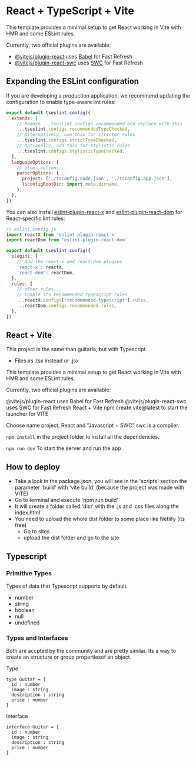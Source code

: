 # React + TypeScript + Vite

This template provides a minimal setup to get React working in Vite with HMR and some ESLint rules.

Currently, two official plugins are available:

- [@vitejs/plugin-react](https://github.com/vitejs/vite-plugin-react/blob/main/packages/plugin-react/README.md) uses [Babel](https://babeljs.io/) for Fast Refresh
- [@vitejs/plugin-react-swc](https://github.com/vitejs/vite-plugin-react-swc) uses [SWC](https://swc.rs/) for Fast Refresh

## Expanding the ESLint configuration

If you are developing a production application, we recommend updating the configuration to enable type-aware lint rules:

```js
export default tseslint.config({
  extends: [
    // Remove ...tseslint.configs.recommended and replace with this
    ...tseslint.configs.recommendedTypeChecked,
    // Alternatively, use this for stricter rules
    ...tseslint.configs.strictTypeChecked,
    // Optionally, add this for stylistic rules
    ...tseslint.configs.stylisticTypeChecked,
  ],
  languageOptions: {
    // other options...
    parserOptions: {
      project: ['./tsconfig.node.json', './tsconfig.app.json'],
      tsconfigRootDir: import.meta.dirname,
    },
  },
})
```

You can also install [eslint-plugin-react-x](https://github.com/Rel1cx/eslint-react/tree/main/packages/plugins/eslint-plugin-react-x) and [eslint-plugin-react-dom](https://github.com/Rel1cx/eslint-react/tree/main/packages/plugins/eslint-plugin-react-dom) for React-specific lint rules:

```js
// eslint.config.js
import reactX from 'eslint-plugin-react-x'
import reactDom from 'eslint-plugin-react-dom'

export default tseslint.config({
  plugins: {
    // Add the react-x and react-dom plugins
    'react-x': reactX,
    'react-dom': reactDom,
  },
  rules: {
    // other rules...
    // Enable its recommended typescript rules
    ...reactX.configs['recommended-typescript'].rules,
    ...reactDom.configs.recommended.rules,
  },
})
```
## React + Vite
This project is the same than guitarla, but with Typescript
  - Files as .tsx instead or .jsx

This template provides a minimal setup to get React working in Vite with HMR and some ESLint rules.

Currently, two official plugins are available:

@vitejs/plugin-react uses Babel for Fast Refresh
@vitejs/plugin-react-swc uses SWC for Fast Refresh
React + Vite
npm create vite@latest to start the launcher for VITE

Choose name project, React and "Javascript + SWC"
swc is a compiler.

`npm install` in the project folder to install all the dependencies.

`npm run dev` To start the server and run the app

## How to deploy
- Take a look in the package.json, you will see in the 'scripts' section the parameter 'build' with 'vite build' (because the project was made with VITE)
- Go to terminal and execute 'npm run build'
- It will create a folder called 'dist' with the .js and .css files along the index.html
- You need to upload the whole dist folder to some place like Netlify (its free)
  - Go to sites
  - upload the dist folder and go to the site

## Typescript

### Primitive Types
Types of data that Typescript supports by default.

- number
- string 
- boolean
- null 
- undefined

### Types and Interfaces
Both are accpted by the community and are pretty similar.
Its a way to create an structure or group propertiesof an object.

Type

```
type Guitar = {
  id : number
  image : string 
  description : string
  price : number
}
```

Interface

```
interface Guitar = {
  id : number
  image : string 
  description : string
  price : number
}
```